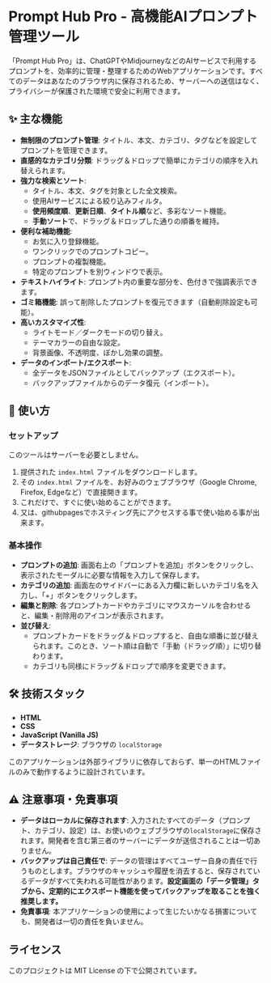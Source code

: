 # Prompt Hub Pro - 高機能AIプロンプト管理ツール

「Prompt Hub Pro」は、ChatGPTやMidjourneyなどのAIサービスで利用するプロンプトを、効率的に管理・整理するためのWebアプリケーションです。すべてのデータはあなたのブラウザ内に保存されるため、サーバーへの送信はなく、プライバシーが保護された環境で安全に利用できます。

## ✨ 主な機能

*   **無制限のプロンプト管理**: タイトル、本文、カテゴリ、タグなどを設定してプロンプトを管理できます。
*   **直感的なカテゴリ分類**: ドラッグ＆ドロップで簡単にカテゴリの順序を入れ替えられます。
*   **強力な検索とソート**:
    *   タイトル、本文、タグを対象とした全文検索。
    *   使用AIサービスによる絞り込みフィルタ。
    *   **使用頻度順**、**更新日順**、**タイトル順**など、多彩なソート機能。
    *   **手動ソート**で、ドラッグ＆ドロップした通りの順番を維持。
*   **便利な補助機能**:
    *   お気に入り登録機能。
    *   ワンクリックでのプロンプトコピー。
    *   プロンプトの複製機能。
    *   特定のプロンプトを別ウィンドウで表示。
*   **テキストハイライト**: プロンプト内の重要な部分を、色付きで強調表示できます。
*   **ゴミ箱機能**: 誤って削除したプロンプトを復元できます（自動削除設定も可能）。
*   **高いカスタマイズ性**:
    *   ライトモード／ダークモードの切り替え。
    *   テーマカラーの自由な設定。
    *   背景画像、不透明度、ぼかし効果の調整。
*   **データのインポート/エクスポート**:
    *   全データをJSONファイルとしてバックアップ（エクスポート）。
    *   バックアップファイルからのデータ復元（インポート）。

## 🚀 使い方

### セットアップ

このツールはサーバーを必要としません。
1.  提供された `index.html` ファイルをダウンロードします。
2.  その `index.html` ファイルを、お好みのウェブブラウザ（Google Chrome, Firefox, Edgeなど）で直接開きます。
3.  これだけで、すぐに使い始めることができます。
4.  又は、githubpagesでホスティング先にアクセスする事で使い始める事が出来ます。


### 基本操作

*   **プロンプトの追加**: 画面右上の「プロンプトを追加」ボタンをクリックし、表示されたモーダルに必要な情報を入力して保存します。
*   **カテゴリの追加**: 画面左のサイドバーにある入力欄に新しいカテゴリ名を入力し、「+」ボタンをクリックします。
*   **編集と削除**: 各プロンプトカードやカテゴリにマウスカーソルを合わせると、編集・削除用のアイコンが表示されます。
*   **並び替え**:
    *   プロンプトカードをドラッグ＆ドロップすると、自由な順番に並び替えられます。このとき、ソート順は自動で「手動（ドラッグ順）」に切り替わります。
    *   カテゴリも同様にドラッグ＆ドロップで順序を変更できます。

## 🛠️ 技術スタック

*   **HTML**
*   **CSS**
*   **JavaScript (Vanilla JS)**
*   **データストレージ**: ブラウザの `localStorage`

このアプリケーションは外部ライブラリに依存しておらず、単一のHTMLファイルのみで動作するように設計されています。

## ⚠️ 注意事項・免責事項

*   **データはローカルに保存されます**: 入力されたすべてのデータ（プロンプト、カテゴリ、設定）は、お使いのウェブブラウザの`localStorage`に保存されます。開発者を含む第三者のサーバーにデータが送信されることは一切ありません。
*   **バックアップは自己責任で**: データの管理はすべてユーザー自身の責任で行うものとします。ブラウザのキャッシュや履歴を消去すると、保存されているデータがすべて失われる可能性があります。**設定画面の「データ管理」タブから、定期的にエクスポート機能を使ってバックアップを取ることを強く推奨します。**
*   **免責事項**: 本アプリケーションの使用によって生じたいかなる損害についても、開発者は一切の責任を負いません。

## ライセンス

このプロジェクトは MIT License の下で公開されています。
